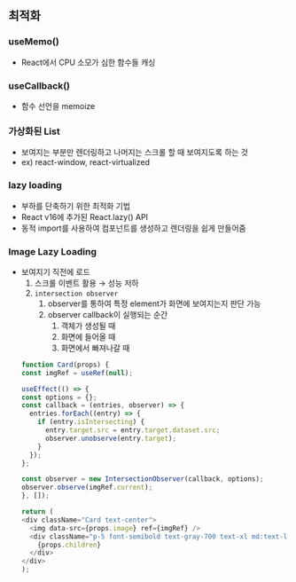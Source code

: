 ## 최적화

### useMemo()

- React에서 CPU 소모가 심한 함수들 캐싱

### useCallback()

- 함수 선언을 memoize

### 가상화된 List

- 보여지는 부분만 렌더링하고 나머지는 스크롤 할 때 보여지도록 하는 것
- ex) react-window, react-virtualized

### lazy loading

- 부하를 단축하기 위한 최적화 기법
- React v16에 추가된 React.lazy() API
- 동적 import를 사용하여 컴포넌트를 생성하고 렌더링을 쉽게 만들어줌

### Image Lazy Loading
- 보여지기 직전에 로드
    1. 스크롤 이벤트 활용 → 성능 저하
    2. `intersection observer`
        1. observer를 통하여 특정 element가 화면에 보여지는지 판단 가능
        2. observer callback이 실행되는 순간
            1. 객체가 생성될 때
            2. 화면에 들어올 때
            3. 화면에서 빠져나갈 때
    ```javascript
    function Card(props) {
  const imgRef = useRef(null);

  useEffect(() => {
    const options = {};
    const callback = (entries, observer) => {
      entries.forEach((entry) => {
        if (entry.isIntersecting) {
          entry.target.src = entry.target.dataset.src;
          observer.unobserve(entry.target);
        }
      });
    };

    const observer = new IntersectionObserver(callback, options);
    observer.observe(imgRef.current);
  }, []);

  return (
    <div className="Card text-center">
      <img data-src={props.image} ref={imgRef} />
      <div className="p-5 font-semibold text-gray-700 text-xl md:text-lg lg:text-xl keep-all">
        {props.children}
      </div>
    </div>
  );

